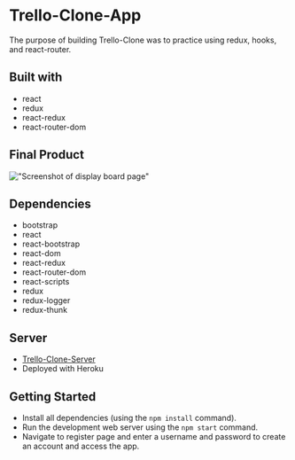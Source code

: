 # Trello-Clone-App

The purpose of building Trello-Clone was to practice using redux, hooks, and react-router. 

## Built with
- react
- redux
- react-redux
- react-router-dom


## Final Product
!["Screenshot of display board page"](https://github.com/michaelsnow3/trello-clone-app/blob/master/docs/Screenshot%20from%202019-04-08%2015-12-00.png)

## Dependencies
- bootstrap
- react
- react-bootstrap
- react-dom
- react-redux
- react-router-dom
- react-scripts
- redux
- redux-logger
- redux-thunk

## Server
- [Trello-Clone-Server](https://github.com/michaelsnow3/trello-clone-server)
- Deployed with Heroku
  
## Getting Started
- Install all dependencies (using the `npm install` command).
- Run the development web server using the `npm start` command.
- Navigate to register page and enter a username and password to create an account and access the app.
